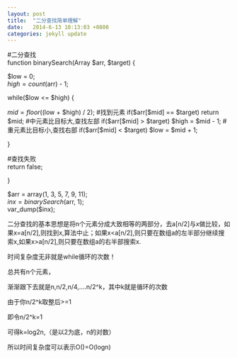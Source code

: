 ```yaml
---
layout: post
title:  "二分查找简单理解"
date:   2014-6-13 10:13:03 +0800
categories: jekyll update
---
```



#二分查找  
function binarySearch(Array $arr, $target) {  

$low = 0;  
$high = count($arr) - 1;  

while($low <= $high) {  

$mid = floor(($low + $high) / 2);  
 #找到元素  
if($arr[$mid] == $target) return $mid;  
#中元素比目标大,查找左部  
if($arr[$mid] > $target) $high = $mid - 1;  
#重元素比目标小,查找右部  
if($arr[$mid] < $target) $low = $mid + 1;  

}  
  
#查找失败  
return false;  

}
 
$arr = array(1, 3, 5, 7, 9, 11);  
$inx = binarySearch($arr, 1);   
 var_dump($inx);   

 
二分查找的基本思想是将n个元素分成大致相等的两部分，去a[n/2]与x做比较，如果x=a[n/2],则找到x,算法中止；如果x<a[n/2],则只要在数组a的左半部分继续搜索x,如果x>a[n/2],则只要在数组a的右半部搜索x.

时间复杂度无非就是while循环的次数！

总共有n个元素，

渐渐跟下去就是n,n/2,n/4,....n/2^k，其中k就是循环的次数

由于你n/2^k取整后>=1

即令n/2^k=1

可得k=log2n,（是以2为底，n的对数）

所以时间复杂度可以表示O()=O(logn)
